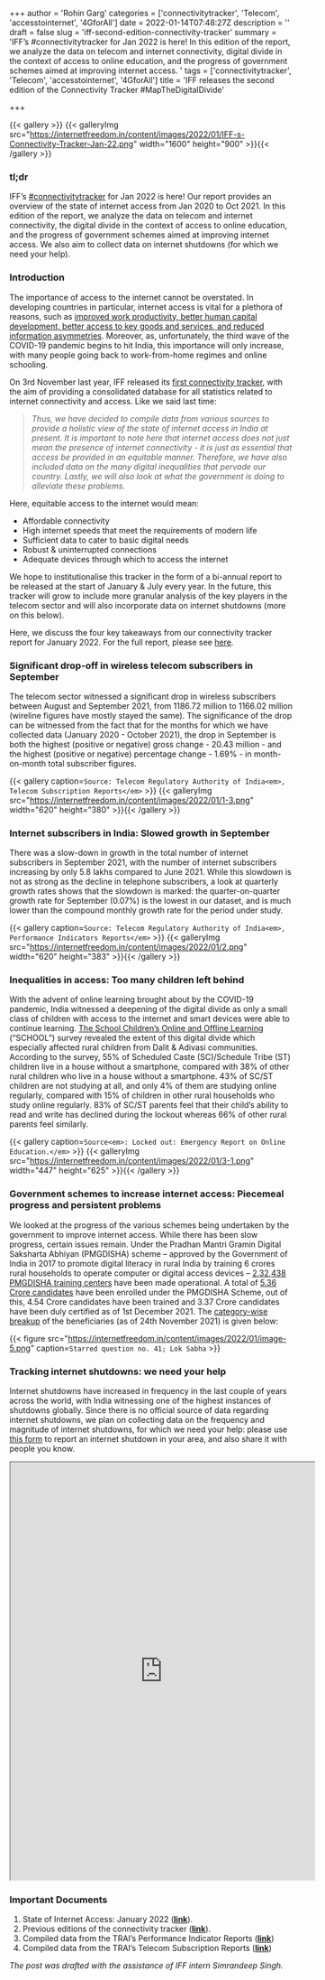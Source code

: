 +++
author = 'Rohin Garg'
categories = ['connectivitytracker', 'Telecom', 'accesstointernet', '4GforAll']
date = 2022-01-14T07:48:27Z
description = ''
draft = false
slug = 'iff-second-edition-connectivity-tracker'
summary = 'IFF’s #connectivitytracker for Jan 2022 is here!  In this edition of the report, we analyze the data on telecom and internet connectivity, digital divide in the context of access to online education, and the progress of government schemes aimed at improving internet access. '
tags = ['connectivitytracker', 'Telecom', 'accesstointernet', '4GforAll']
title = 'IFF releases the second edition of the Connectivity Tracker #MapTheDigitalDivide'

+++


{{< gallery >}}
{{< galleryImg  src="https://internetfreedom.in/content/images/2022/01/IFF-s-Connectivity-Tracker-Jan-22.png" width="1600" height="900" >}}{{< /gallery >}}

>>>> <form><script src="https://checkout.razorpay.com/v1/payment-button.js" data-payment_button_id="pl_HLkgeWGQLMuddp" async> </script> </form>

### tl;dr

IFF’s [#connectivitytracker](https://drive.google.com/file/d/1cRQOIAuU5ewsiK6h6Lpin2xFvLikttoI/view?usp=sharing) for Jan 2022 is here! Our report provides an overview of the state of internet access from Jan 2020 to Oct 2021. In this edition of the report, we analyze the data on telecom and internet connectivity, the digital divide in the context of access to online education, and the progress of government schemes aimed at improving internet access. We also aim to collect data on internet shutdowns (for which we need your help).

### Introduction

The importance of access to the internet cannot be overstated. In developing countries in particular, internet access is vital for a plethora of reasons, such as [improved work productivity, better human capital development, better access to key goods and services, and reduced information asymmetries](https://pedl.cepr.org/sites/default/files/Synthesis%20Paper%20SP6%20Jonas%20Hjort.pdf). Moreover, as, unfortunately, the third wave of the COVID-19 pandemic begins to hit India, this importance will only increase, with many people going back to work-from-home regimes and online schooling.

On 3rd November last year, IFF released its [first connectivity tracker](https://internetfreedom.in/introducing-iffs-connectivity-tracker-mapthedigitaldivide/), with the aim of providing a consolidated database for all statistics related to internet connectivity and access. Like we said last time:

> _Thus, we have decided to compile data from various sources to provide a holistic view of the state of internet access in India at present. It is important to note here that internet access does not just mean the presence of internet connectivity - it is just as essential that access be provided in an equitable manner. Therefore, we have also included data on the many digital inequalities that pervade our country. Lastly, we will also look at what the government is doing to alleviate these problems._

Here, equitable access to the internet would mean:

* Affordable connectivity
* High internet speeds that meet the requirements of modern life
* Sufficient data to cater to basic digital needs
* Robust & uninterrupted connections
* Adequate devices through which to access the internet

We hope to institutionalise this tracker in the form of a bi-annual report to be released at the start of January & July every year. In the future, this tracker will grow to include more granular analysis of the key players in the telecom sector and will also incorporate data on internet shutdowns (more on this below).

Here, we discuss the four key takeaways from our connectivity tracker report for January 2022. For the full report, please see [here](https://drive.google.com/file/d/1cRQOIAuU5ewsiK6h6Lpin2xFvLikttoI/view?usp=sharing).

### Significant drop-off in wireless telecom subscribers in September

The telecom sector witnessed a significant drop in wireless subscribers between August and September 2021, from 1186.72 million to 1166.02 million (wireline figures have mostly stayed the same). The significance of the drop can be witnessed from the fact that for the months for which we have collected data (January 2020 - October 2021), the drop in September is both the highest (positive or negative) gross change - 20.43 million - and the highest (positive or negative) percentage change - 1.69% - in month-on-month total subscriber figures.

{{< gallery caption=`Source: Telecom Regulatory Authority of India<em>, Telecom Subscription Reports</em>` >}}
{{< galleryImg  src="https://internetfreedom.in/content/images/2022/01/1-3.png" width="620" height="380" >}}{{< /gallery >}}

### Internet subscribers in India: Slowed growth in September

There was a slow-down in growth in the total number of internet subscribers in September 2021, with the number of internet subscribers increasing by only 5.8 lakhs compared to June 2021. While this slowdown is not as strong as the decline in telephone subscribers, a look at quarterly growth rates shows that the slowdown is marked: the quarter-on-quarter growth rate for September (0.07%) is the lowest in our dataset, and is much lower than the compound monthly growth rate for the period under study.

{{< gallery caption=`Source: Telecom Regulatory Authority of India<em>, Performance Indicators Reports</em>` >}}
{{< galleryImg  src="https://internetfreedom.in/content/images/2022/01/2.png" width="620" height="383" >}}{{< /gallery >}}

### Inequalities in access: Too many children left behind

With the advent of online learning brought about by the COVID-19 pandemic, India witnessed a deepening of the digital divide as only a small class of children with access to the internet and smart devices were able to continue learning. [The School Children’s Online and Offline Learning](https://ruralindiaonline.org/en/library/resource/locked-out-emergency-report-on-school-education/) (“SCHOOL”) survey revealed the extent of this digital divide which especially affected rural children from Dalit & Adivasi communities. According to the survey,  55% of Scheduled Caste (SC)/Schedule Tribe (ST) children live in a house without a smartphone, compared with 38% of other rural children who live in a house without a smartphone. 43% of SC/ST children are not studying at all, and only 4% of them are studying online regularly, compared with 15% of children in other rural households who study online regularly. 83% of SC/ST parents feel that their child’s ability to read and write has declined during the lockout whereas 66% of other rural parents feel similarly.

{{< gallery caption=`Source<em>: Locked out: Emergency Report on Online Education.</em>` >}}
{{< galleryImg  src="https://internetfreedom.in/content/images/2022/01/3-1.png" width="447" height="625" >}}{{< /gallery >}}

### Government schemes to increase internet access: Piecemeal progress and persistent problems

We looked at the progress of the various schemes being undertaken by the government to improve internet access. While there has been slow progress, certain issues remain. Under the Pradhan Mantri Gramin Digital Saksharta Abhiyan (PMGDISHA) scheme – approved by the Government of India in 2017 to promote digital literacy in rural India by training 6 crores rural households to operate computer or digital access devices – [2,32,438 PMGDISHA training centers](http://164.100.24.220/loksabhaquestions/annex/177/AU2904.pdf) have been made operational. A total of [5.36 Crore candidates](http://164.100.24.220/loksabhaquestions/annex/177/AS41.pdf) have been enrolled under the PMGDISHA Scheme, out of this, 4.54 Crore candidates have been trained and 3.37 Crore candidates have been duly certified as of 1st December 2021. The [category-wise breakup](http://164.100.24.220/loksabhaquestions/annex/177/AS41.pdf) of the beneficiaries (as of 24th November 2021) is given below:

{{< figure src="https://internetfreedom.in/content/images/2022/01/image-5.png" caption=`Starred question no. 41; Lok Sabha` >}}

### Tracking internet shutdowns: we need your help

Internet shutdowns have increased in frequency in the last couple of years across the world, with India witnessing one of the highest instances of shutdowns globally. Since there is no official source of data regarding internet shutdowns, we plan on collecting data on the frequency and magnitude of internet shutdowns, for which we need your help: please use [this form](https://blocksurvey.io/survey/1PfQfn62JSDjjyK4nuHoY5t21wKeuocLLm/11684c0e-6f41-4e65-8626-686a804d1bff/r/o) to report an internet shutdown in your area, and also share it with people you know.

<iframe src="https://drive.google.com/file/d/1cRQOIAuU5ewsiK6h6Lpin2xFvLikttoI/preview" width="540" height="740"></iframe>

### Important Documents

1. State of Internet Access: January 2022 ([**link**](https://drive.google.com/file/d/1cRQOIAuU5ewsiK6h6Lpin2xFvLikttoI/view?usp=sharing)).
2. Previous editions of the connectivity tracker ([**link**](https://internetfreedom.in/tag/connectivitytracker/)).
3. Compiled data from the TRAI’s Performance Indicator Reports (******[link](https://docs.google.com/spreadsheets/d/1vlWLggksdT5bBNEgQ9LZV-D666gmtvjAT5F1DTlLDIQ/edit?usp=sharing)******)
4. Compiled data from the TRAI’s Telecom Subscription Reports (******[link](https://docs.google.com/spreadsheets/d/19Zs-K4yHDe5_cW4nA-arHsTcIldbj4qT4IluXrMCE4M/edit?usp=sharing)******)

_The post was drafted with the assistance of IFF intern Simrandeep Singh._

> > > <form><script src="https://cdn.razorpay.com/static/widget/subscription-button.js" data-subscription_button_id="pl_HLk5qU1K35hmPH" data-button_theme="brand-color" async> </script> </form>

